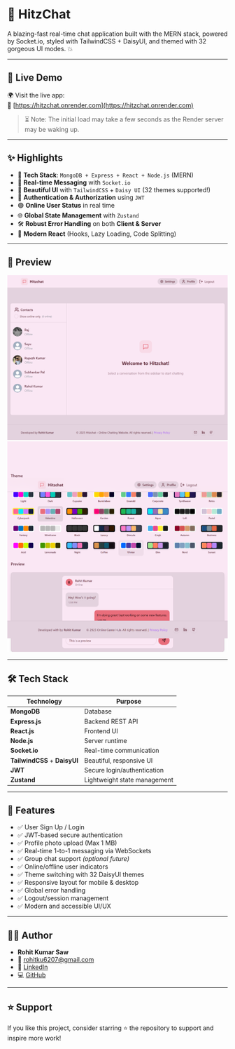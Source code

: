 # 💬 HitzChat

A blazing-fast real-time chat application built with the MERN stack, powered by Socket.io, styled with TailwindCSS + DaisyUI, and themed with 32 gorgeous UI modes. 💥

---

## 🚀 Live Demo

🌍 Visit the live app:  
🔗 [https://hitzchat.onrender.com](https://hitzchat.onrender.com)

> ⏳ Note: The initial load may take a few seconds as the Render server may be waking up.

---

## ✨ Highlights

- 🌟 **Tech Stack**: `MongoDB + Express + React + Node.js` (MERN)
- 🔌 **Real-time Messaging** with `Socket.io`
- 🎨 **Beautiful UI** with `TailwindCSS` + `Daisy UI` (32 themes supported!)
- 🔐 **Authentication & Authorization** using `JWT`
- 🟢 **Online User Status** in real time
- 🌐 **Global State Management** with `Zustand`
- 🛠️ **Robust Error Handling** on both **Client & Server**
- 🧠 **Modern React** (Hooks, Lazy Loading, Code Splitting)

---

## 📸 Preview

![Preview Image](frontend/public/hitzchat.onrender.com_.png)
![Preview Image](frontend/public/hitzchat.onrender.com_%20(1).png)

---

## 🛠️ Tech Stack

| Technology     | Purpose                    |
|----------------|----------------------------|
| **MongoDB**    | Database                   |
| **Express.js** | Backend REST API           |
| **React.js**   | Frontend UI                |
| **Node.js**    | Server runtime             |
| **Socket.io**  | Real-time communication    |
| **TailwindCSS** + **DaisyUI** | Beautiful, responsive UI |
| **JWT**        | Secure login/authentication |
| **Zustand**    | Lightweight state management |

---

## 🔧 Features

- ✅ User Sign Up / Login
- ✅ JWT-based secure authentication
- ✅ Profile photo upload (Max 1 MB)
- ✅ Real-time 1-to-1 messaging via WebSockets
- ✅ Group chat support *(optional future)*
- ✅ Online/offline user indicators
- ✅ Theme switching with 32 DaisyUI themes
- ✅ Responsive layout for mobile & desktop
- ✅ Global error handling
- ✅ Logout/session management
- ✅ Modern and accessible UI/UX

---

## 🧑‍💻 Author

- **Rohit Kumar Saw**  
- 📧 [rohitku6207@gmail.com](mailto:rohitku6207@gmail.com)  
- 🔗 [LinkedIn](https://www.linkedin.com/in/rohit-kumar-saw6207/)  
- 💻 [GitHub](https://github.com/Rohitsaw6207)

---

## ⭐ Support

If you like this project, consider starring ⭐ the repository to support and inspire more work!


